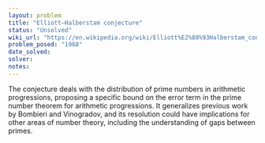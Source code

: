 ```yaml
---
layout: problem
title: "Elliott–Halberstam conjecture"
status: "Unsolved"
wiki_url: "https://en.wikipedia.org/wiki/Elliott%E2%80%93Halberstam_conjecture"
problem_posed: "1968"
date_solved:
solver:
notes:
---
```

The conjecture deals with the distribution of prime numbers in arithmetic progressions, proposing a specific bound on the error term in the prime number theorem for arithmetic progressions. It generalizes previous work by Bombieri and Vinogradov, and its resolution could have implications for other areas of number theory, including the understanding of gaps between primes.